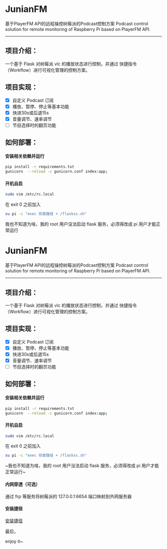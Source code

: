 # JunianFM

基于PlayerFM API的远程操控树莓派的Podcast控制方案
Podcast control solution for remote monitoring of Raspberry Pi based on PlayerFM API.

---

## 项目介绍：

一个基于 Flask 对树莓派 vlc 的播放状态进行控制，并通过 快捷指令（Workflow）进行可视化管理的控制方案。

## 项目实现：

- [x] 自定义 Podcast 订阅
- [x] 播放、暂停、停止等基本功能
- [X] 快进30s或后退15s
- [x] 音量调节、速率调节
- [ ] 节目选择时的翻页功能

## 如何部署：

#### 安装相关依赖并运行
```bash
pip install -r requirements.txt
gunicorn  --reload -c gunicorn.conf index:app;
```

#### 开机自启
```bash
sudo vim /etc/rc.local
```
在 exit 0 之前加入
```bash
su pi -c "exec 存放路径 + /flaskss.sh"
```
我也不知道为啥，我的 root 用户没法启动 flask 服务，必须得改成 pi 用户才能正常运行

# JunianFM

基于PlayerFM API的远程操控树莓派的Podcast控制方案
Podcast control solution for remote monitoring of Raspberry Pi based on PlayerFM API.

---

## 项目介绍：

一个基于 Flask 对树莓派 vlc 的播放状态进行控制，并通过 快捷指令（Workflow）进行可视化管理的控制方案。

## 项目实现：

- [x] 自定义 Podcast 订阅
- [x] 播放、暂停、停止等基本功能
- [X] 快进30s或后退15s
- [x] 音量调节、速率调节
- [ ] 节目选择时的翻页功能

## 如何部署：

#### 安装相关依赖并运行
```bash
pip install -r requirements.txt
gunicorn  --reload -c gunicorn.conf index:app;
```

#### 开机自启
```bash
sudo vim /etc/rc.local
```
在 exit 0 之前加入
```bash
su pi -c "exec 存放路径 + /flaskss.sh"
```
~我也不知道为啥，我的 root 用户没法启动 flask 服务，必须得改成 pi 用户才能正常运行~

#### 内网穿透（可选）
通过 frp 等服务将树莓派的 127.0.0.1:6654 端口映射到外网服务器

#### 安装捷径

[安装捷径](https://www.icloud.com/shortcuts/e466dc491ec341afa59641f73953614e)

最后，

enjoy it~

